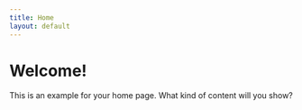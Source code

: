 ```yaml
---
title: Home
layout: default
---
```


# Welcome!

This is an example for your home page. What kind of content will you show?